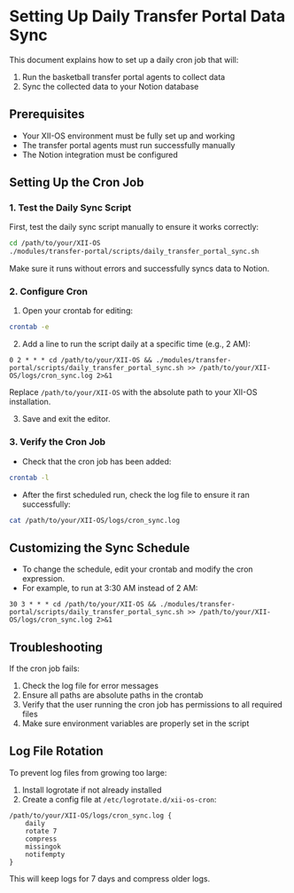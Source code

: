 # Setting Up Daily Transfer Portal Data Sync

This document explains how to set up a daily cron job that will:
1. Run the basketball transfer portal agents to collect data
2. Sync the collected data to your Notion database

## Prerequisites

- Your XII-OS environment must be fully set up and working
- The transfer portal agents must run successfully manually
- The Notion integration must be configured

## Setting Up the Cron Job

### 1. Test the Daily Sync Script

First, test the daily sync script manually to ensure it works correctly:

```bash
cd /path/to/your/XII-OS
./modules/transfer-portal/scripts/daily_transfer_portal_sync.sh
```

Make sure it runs without errors and successfully syncs data to Notion.

### 2. Configure Cron

1. Open your crontab for editing:

```bash
crontab -e
```

2. Add a line to run the script daily at a specific time (e.g., 2 AM):

```
0 2 * * * cd /path/to/your/XII-OS && ./modules/transfer-portal/scripts/daily_transfer_portal_sync.sh >> /path/to/your/XII-OS/logs/cron_sync.log 2>&1
```

Replace `/path/to/your/XII-OS` with the absolute path to your XII-OS installation.

3. Save and exit the editor.

### 3. Verify the Cron Job

- Check that the cron job has been added:

```bash
crontab -l
```

- After the first scheduled run, check the log file to ensure it ran successfully:

```bash
cat /path/to/your/XII-OS/logs/cron_sync.log
```

## Customizing the Sync Schedule

- To change the schedule, edit your crontab and modify the cron expression.
- For example, to run at 3:30 AM instead of 2 AM:

```
30 3 * * * cd /path/to/your/XII-OS && ./modules/transfer-portal/scripts/daily_transfer_portal_sync.sh >> /path/to/your/XII-OS/logs/cron_sync.log 2>&1
```

## Troubleshooting

If the cron job fails:

1. Check the log file for error messages
2. Ensure all paths are absolute paths in the crontab
3. Verify that the user running the cron job has permissions to all required files
4. Make sure environment variables are properly set in the script

## Log File Rotation

To prevent log files from growing too large:

1. Install logrotate if not already installed
2. Create a config file at `/etc/logrotate.d/xii-os-cron`:

```
/path/to/your/XII-OS/logs/cron_sync.log {
    daily
    rotate 7
    compress
    missingok
    notifempty
}
```

This will keep logs for 7 days and compress older logs. 